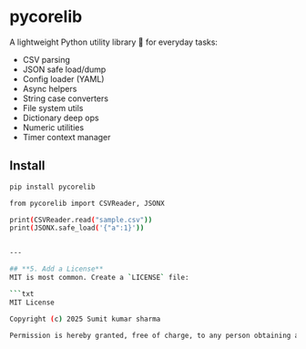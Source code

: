 # pycorelib

A lightweight Python utility library 🚀 for everyday tasks:
- CSV parsing
- JSON safe load/dump
- Config loader (YAML)
- Async helpers
- String case converters
- File system utils
- Dictionary deep ops
- Numeric utilities
- Timer context manager

## Install
```bash
pip install pycorelib

from pycorelib import CSVReader, JSONX

print(CSVReader.read("sample.csv"))
print(JSONX.safe_load('{"a":1}'))


---

## **5. Add a License**
MIT is most common. Create a `LICENSE` file:

```txt
MIT License

Copyright (c) 2025 Sumit kumar sharma

Permission is hereby granted, free of charge, to any person obtaining a copy.
